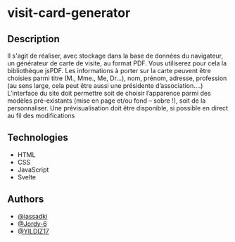 # visit-card-generator

## Description

Il s'agit de réaliser, avec stockage dans la base de données du navigateur, un générateur de carte de visite, au format PDF. Vous utiliserez pour cela la bibliothèque jsPDF. Les informations à porter sur la carte peuvent être choisies parmi titre (M., Mme., Me, Dr…), nom, prénom, adresse, profession
(au sens large, cela peut être aussi une présidente d’association….) L’interface du site doit permettre
soit de choisir l’apparence parmi des modèles pré-existants (mise en page et/ou fond – sobre !), soit de la personnaliser. Une prévisualisation doit être disponible, si possible en direct au fil des
modifications

## Technologies

- HTML
- CSS
- JavaScript
- Svelte

## Authors

- [@iassadki](https://github.com/iassadki)
- [@Jordy-6](https://github.com/Jordy-6)
- [@YILDIZ17](https://github.com/YILDIZ17)
